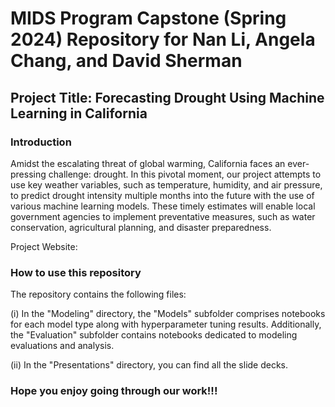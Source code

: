 # MIDS Program Capstone (Spring 2024) Repository for Nan Li, Angela Chang, and David Sherman

## Project Title: Forecasting Drought Using Machine Learning in California

### Introduction

Amidst the escalating threat of global warming, California faces an ever-pressing challenge: drought. In this pivotal moment, our project attempts to use key weather variables, such as temperature, humidity, and air pressure, to predict drought intensity multiple months into the future with the use of various machine learning models. These timely estimates will enable local government agencies to implement preventative measures, such as water conservation, agricultural planning, and disaster preparedness.

Project Website: 

### How to use this repository
The repository contains the following files:

(i) In the "Modeling" directory, the "Models" subfolder comprises notebooks for each model type along with hyperparameter tuning results. Additionally, the "Evaluation" subfolder contains notebooks dedicated to modeling evaluations and analysis.

(ii) In the "Presentations" directory, you can find all the slide decks.

### Hope you enjoy going through our work!!!

